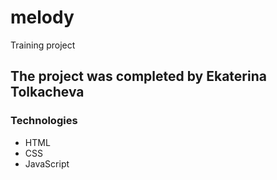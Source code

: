 # melody

Training project

## The project was completed by Ekaterina Tolkacheva

### Technologies

- HTML
- CSS
- JavaScript

